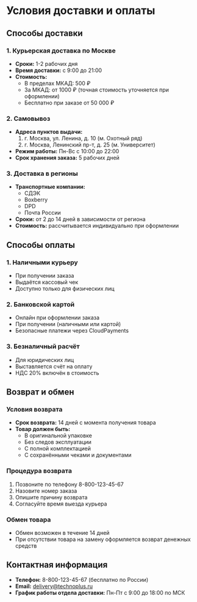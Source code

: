 # Условия доставки и оплаты

## Способы доставки

### 1. Курьерская доставка по Москве
- **Сроки:** 1-2 рабочих дня
- **Время доставки:** с 9:00 до 21:00
- **Стоимость:**
  - В пределах МКАД: 500 ₽
  - За МКАД: от 1000 ₽ (точная стоимость уточняется при оформлении)
  - Бесплатно при заказе от 50 000 ₽

### 2. Самовывоз
- **Адреса пунктов выдачи:**
  1. г. Москва, ул. Ленина, д. 10 (м. Охотный ряд)
  2. г. Москва, Ленинский пр-т, д. 25 (м. Университет)
- **Режим работы:** Пн-Вс с 10:00 до 22:00
- **Срок хранения заказа:** 5 рабочих дней

### 3. Доставка в регионы
- **Транспортные компании:**
  - СДЭК
  - Boxberry
  - DPD
  - Почта России
- **Сроки:** от 2 до 14 дней в зависимости от региона
- **Стоимость:** рассчитывается индивидуально при оформлении

## Способы оплаты

### 1. Наличными курьеру
- При получении заказа
- Выдаётся кассовый чек
- Доступно только для физических лиц

### 2. Банковской картой
- Онлайн при оформлении заказа
- При получении (наличными или картой)
- Безопасные платежи через CloudPayments

### 3. Безналичный расчёт
- Для юридических лиц
- Выставляется счёт на оплату
- НДС 20% включён в стоимость

## Возврат и обмен

### Условия возврата
- **Срок возврата:** 14 дней с момента получения товара
- **Товар должен быть:**
  - В оригинальной упаковке
  - Без следов эксплуатации
  - С полной комплектацией
  - С сохранёнными чеками и документами

### Процедура возврата
1. Позвоните по телефону 8-800-123-45-67
2. Назовите номер заказа
3. Опишите причину возврата
4. Согласуйте время выезда курьера

### Обмен товара
- Обмен возможен в течение 14 дней
- При отсутствии товара на замену оформляется возврат денежных средств

## Контактная информация
- **Телефон:** 8-800-123-45-67 (бесплатно по России)
- **Email:** delivery@technoplus.ru
- **График работы отдела доставки:** Пн-Пт с 9:00 до 18:00 по МСК
